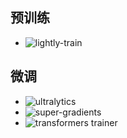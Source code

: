 ## 预训练

- ![lightly-train](https://www.lightly.ai/lightly-train)

## 微调

- ![ultralytics](https://www.ultralytics.com/)
- ![super-gradients](https://github.com/Deci-AI/super-gradients)
- ![transformers trainer](https://huggingface.co/docs/transformers/zh/main_classes/trainer)
